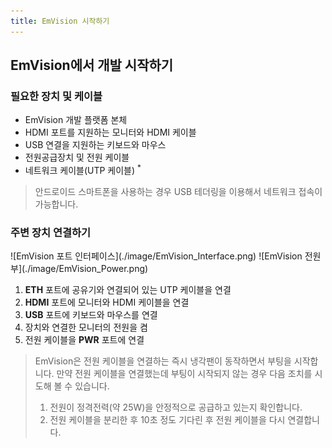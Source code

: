 ```yaml
---
title: EmVision 시작하기
---
```


## EmVision에서 개발 시작하기

### 필요한 장치 및 케이블

- EmVision 개발 플랫폼 본체
- HDMI 포트를 지원하는 모니터와 HDMI 케이블
- USB 연결을 지원하는 키보드와 마우스
- 전원공급장치 및 전원 케이블
- 네트워크 케이블(UTP 케이블) <sup style="color: var(--ui-mark-color)">*</sup>

> 안드로이드 스마트폰을 사용하는 경우 USB 테더링을 이용해서 네트워크 접속이 가능합니다.

### 주변 장치 연결하기

<div class="img-grid-2">
![EmVision 포트 인터페이스](./image/EmVision_Interface.png)
![EmVision 전원부](./image/EmVision_Power.png)
</div>

1. **ETH** 포트에 공유기와 연결되어 있는 UTP 케이블을 연결
1. **HDMI** 포트에 모니터와 HDMI 케이블을 연결
1. **USB** 포트에 키보드와 마우스를 연결
1. 장치와 연결한 모니터의 전원을 켬
1. 전원 케이블을 **PWR** 포트에 연결

> EmVision은 전원 케이블을 연결하는 즉시 냉각팬이 동작하면서 부팅을 시작합니다. 만약 전원 케이블을 연결했는데 부팅이 시작되지 않는 경우 다음 조치를 시도해 볼 수 있습니다.
>
> 1. 전원이 정격전력(약 25W)을 안정적으로 공급하고 있는지 확인합니다.
> 1. 전원 케이블을 분리한 후 10초 정도 기다린 후 전원 케이블을 다시 연결합니다.
